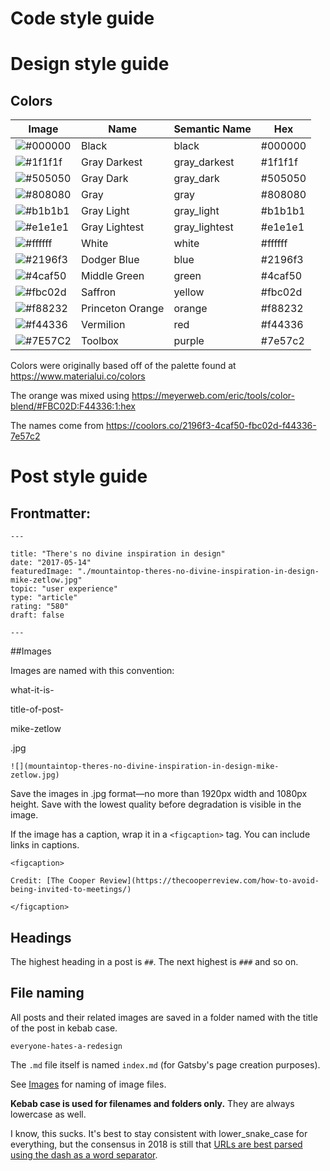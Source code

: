 # Code style guide

# Design style guide

## Colors

Image | Name | Semantic Name | Hex
--- | --- | --- | ---
![#000000](https://placehold.it/48x14/000000/000000?text=+) | Black | black | #000000
![#1f1f1f](https://placehold.it/48x14/1f1f1f/000000?text=+) | Gray Darkest | gray_darkest | #1f1f1f
![#505050](https://placehold.it/48x14/505050/000000?text=+) | Gray Dark | gray_dark | #505050
![#808080](https://placehold.it/48x14/808080/000000?text=+) | Gray | gray | #808080
![#b1b1b1](https://placehold.it/48x14/b1b1b1/000000?text=+) | Gray Light | gray_light | #b1b1b1
![#e1e1e1](https://placehold.it/48x14/e1e1e1/000000?text=+) | Gray Lightest | gray_lightest | #e1e1e1
![#ffffff](https://placehold.it/48x14/ffffff/000000?text=+) | White | white | #ffffff
![#2196f3](https://placehold.it/48x14/2196f3/000000?text=+) | Dodger Blue | blue | #2196f3
![#4caf50](https://placehold.it/48x14/4caf50/000000?text=+) | Middle Green | green | #4caf50
![#fbc02d](https://placehold.it/48x14/fbc02d/000000?text=+) | Saffron | yellow | #fbc02d
![#f88232](https://placehold.it/48x14/f88232/000000?text=+) | Princeton Orange | orange | #f88232
![#f44336](https://placehold.it/48x14/f44336/000000?text=+) | Vermilion | red | #f44336
![#7E57C2](https://placehold.it/48x14/7E57C2/000000?text=+) | Toolbox | purple | #7e57c2

Colors were originally based off of the palette found at https://www.materialui.co/colors

The orange was mixed using https://meyerweb.com/eric/tools/color-blend/#FBC02D:F44336:1:hex

The names come from https://coolors.co/2196f3-4caf50-fbc02d-f44336-7e57c2

# Post style guide

## Frontmatter:

`---`
```
title: "There's no divine inspiration in design"
date: "2017-05-14"
featuredImage: "./mountaintop-theres-no-divine-inspiration-in-design-mike-zetlow.jpg"
topic: "user experience"
type: "article"
rating: "580"
draft: false
```
`---`

##Images

Images are named with this convention:

what-it-is-

title-of-post-

mike-zetlow

.jpg

```
![](mountaintop-theres-no-divine-inspiration-in-design-mike-zetlow.jpg)
```

Save the images in .jpg format—no more than 1920px width and 1080px height. Save with the lowest quality before degradation is visible in the image.

If the image has a caption, wrap it in a `<figcaption>` tag. You can include links in captions.

```
<figcaption>

Credit: [The Cooper Review](https://thecooperreview.com/how-to-avoid-being-invited-to-meetings/)

</figcaption>
```

## Headings

The highest heading in a post is `##`. The next highest is `###` and so on.

## File naming

All posts and their related images are saved in a folder named with the title of the post in kebab case.

`everyone-hates-a-redesign`

The `.md` file itself is named `index.md` (for Gatsby's page creation purposes).

See [Images](##Images) for naming of image files.

**Kebab case is used for filenames and folders only.** They are always lowercase as well.

I know, this sucks. It's best to stay consistent with lower_snake_case for everything, but the consensus in 2018 is still that [URLs are best parsed using the dash as a word separator](https://www.ecreativeim.com/blog/index.php/2011/03/30/seo-basics-hyphen-or-underscore-for-seo-urls/).